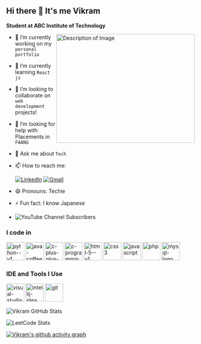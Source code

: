 ## Hi there 👋 It's me Vikram

**Student at ABC Institute of Technology**

<img align="right" width="370" height="290" src="https://i.pinimg.com/originals/47/f0/34/47f0342cec72b800463bf003eac1257e.gif" alt="Description of Image">

- 🔭 I’m currently working on my `personal portfolio`
- 🌱 I’m currently learning `React js`
- 👯 I’m looking to collaborate on `web development` projects!
- 🤔 I’m looking for help with Placements in `FAANG`
- 💬 Ask me about `Tech`
- 📫 How to reach me:

    [![LinkedIn](https://img.shields.io/badge/LinkedIn-0077B5?style=for-the-badge&logo=linkedin&logoColor=white)](https://www.linkedin.com/in/vikramr16) [](https://www.linkedin.com/in/vikramr16)    [![Gmail](https://img.shields.io/badge/Gmail-D14836?style=for-the-badge&logo=gmail&logoColor=white)](mailto:vikram.rofficial@gmail.com) [](mailto:vikram.rofficial@gmail.com)
- 😄 Pronouns: Techie
- ⚡ Fun fact: I know Japanese
- ![YouTube Channel Subscribers](https://img.shields.io/youtube/channel/subscribers/UCr3kGM7DIo8cCUt9bFrODyw)


### I code in

<img width="48" height="48" src="https://img.icons8.com/color/48/python--v1.png" alt="python--v1"/> <img width="48" height="48" src="https://img.icons8.com/color/48/java-coffee-cup-logo--v1.png" alt="java-coffee-cup-logo--v1"/> <img width="48" height="48" src="https://img.icons8.com/color/48/c-plus-plus-logo.png" alt="c-plus-plus-logo"/> <img width="48" height="48" src="https://img.icons8.com/color/48/c-programming.png" alt="c-programming"/> <img width="48" height="48" src="https://img.icons8.com/color/48/html-5--v1.png" alt="html-5--v1"/> <img width="48" height="48" src="https://img.icons8.com/color/48/css3.png" alt="css3"/> <img width="48" height="48" src="https://img.icons8.com/color/48/javascript.png" alt="javascript"/> <img width="48" height="48" src="https://img.icons8.com/color/48/php.png" alt="php"/> <img width="48" height="48" src="https://img.icons8.com/color/48/mysql-logo.png" alt="mysql-logo"/>

### IDE and Tools I Use

<img width="48" height="48" src="https://img.icons8.com/color/48/visual-studio-code-2019.png" alt="visual-studio-code-2019"/> <img width="48" height="48" src="https://img.icons8.com/color/48/intellij-idea.png" alt="intellij-idea"/> <img width="48" height="48" src="https://img.icons8.com/color/48/git.png" alt="git"/> 


![Vikram GitHub Stats](https://github-readme-stats.vercel.app/api?username=Vikramr16&theme=dark&show_icons=true&hide=issues,contribs)

![LeetCode Stats](https://leetcard.jacoblin.cool/vikrampro?theme=dark&font=Raleway&ext=contest)

[![Vikram's github activity graph](https://github-readme-activity-graph.vercel.app/graph?username=Vikramr16&bg_color=171617&color=faf9f9&line=00f000&point=fdfcfc&area=true&hide_border=true)](https://github.com/ashutosh00710/github-readme-activity-graph)
